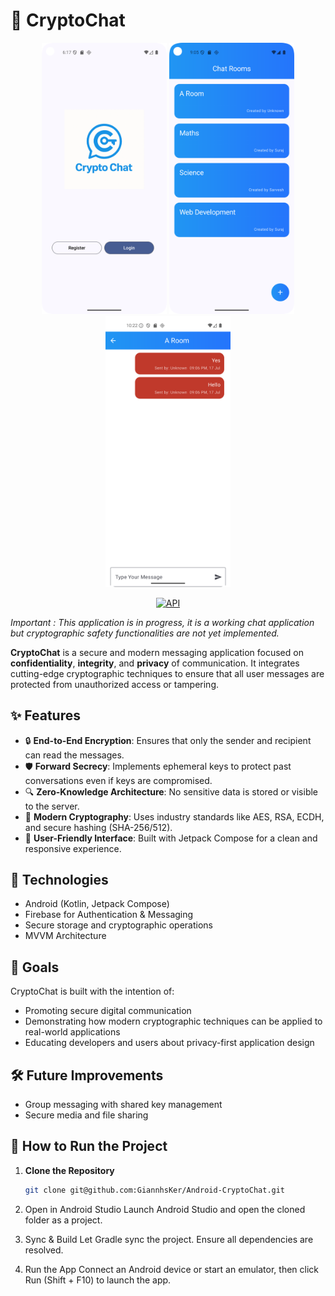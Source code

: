 # 🔐 CryptoChat

<p align="center">
  <img src="assets/Screen - Home.png" width="200"/>
  <img src="assets/Screen - Chatrooms.png" width="200"/>
  <img src="assets/Screen - Chat.png" width="200"/>
</p>

<p align="center">
  <a href="https://android-arsenal.com/api?level=35"><img alt="API" src="https://img.shields.io/badge/API-35%2B-brightgreen.svg?style=flat"/></a>
</p>

*Important : This application is in progress, it is a working chat application but cryptographic safety functionalities are not yet implemented.*

**CryptoChat** is a secure and modern messaging application focused on **confidentiality**, **integrity**, and **privacy** of communication. It integrates cutting-edge cryptographic techniques to ensure that all user messages are protected from unauthorized access or tampering.

## ✨ Features

- 🔒 **End-to-End Encryption**: Ensures that only the sender and recipient can read the messages.
- 🛡️ **Forward Secrecy**: Implements ephemeral keys to protect past conversations even if keys are compromised.
- 🔍 **Zero-Knowledge Architecture**: No sensitive data is stored or visible to the server.
- 🧪 **Modern Cryptography**: Uses industry standards like AES, RSA, ECDH, and secure hashing (SHA-256/512).
- 📱 **User-Friendly Interface**: Built with Jetpack Compose for a clean and responsive experience.

## 🚀 Technologies

- Android (Kotlin, Jetpack Compose)
- Firebase for Authentication & Messaging
- Secure storage and cryptographic operations
- MVVM Architecture

## 📌 Goals

CryptoChat is built with the intention of:
- Promoting secure digital communication
- Demonstrating how modern cryptographic techniques can be applied to real-world applications
- Educating developers and users about privacy-first application design

## 🛠️ Future Improvements

- Group messaging with shared key management
- Secure media and file sharing

## 🔧 How to Run the Project

1. **Clone the Repository**  
   ```bash
   git clone git@github.com:GiannhsKer/Android-CryptoChat.git
2. Open in Android Studio
Launch Android Studio and open the cloned folder as a project.

3. Sync & Build
Let Gradle sync the project. Ensure all dependencies are resolved.

4. Run the App
Connect an Android device or start an emulator, then click Run (Shift + F10) to launch the app.
